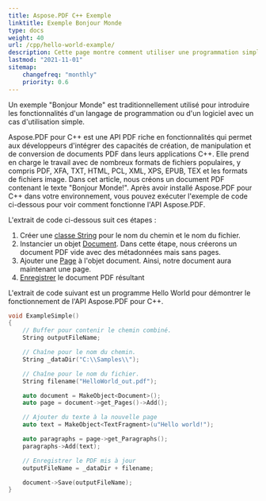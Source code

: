 ```yaml
---
title: Aspose.PDF С++ Exemple
linktitle: Exemple Bonjour Monde
type: docs
weight: 40
url: /cpp/hello-world-example/
description: Cette page montre comment utiliser une programmation simple pour créer un document PDF contenant le texte - Bonjour Monde.
lastmod: "2021-11-01"
sitemap:
    changefreq: "monthly"
    priority: 0.6
---
```


Un exemple "Bonjour Monde" est traditionnellement utilisé pour introduire les fonctionnalités d'un langage de programmation ou d'un logiciel avec un cas d'utilisation simple.

Aspose.PDF pour C++ est une API PDF riche en fonctionnalités qui permet aux développeurs d'intégrer des capacités de création, de manipulation et de conversion de documents PDF dans leurs applications C++. Elle prend en charge le travail avec de nombreux formats de fichiers populaires, y compris PDF, XFA, TXT, HTML, PCL, XML, XPS, EPUB, TEX et les formats de fichiers image. Dans cet article, nous créons un document PDF contenant le texte "Bonjour Monde!". Après avoir installé Aspose.PDF pour C++ dans votre environnement, vous pouvez exécuter l'exemple de code ci-dessous pour voir comment fonctionne l'API Aspose.PDF.

L'extrait de code ci-dessous suit ces étapes :

1. Créer une [classe String](https://reference.aspose.com/pdf/cpp/class/system.string) pour le nom du chemin et le nom du fichier.
1. Instancier un objet [Document](https://reference.aspose.com/pdf/cpp/class/aspose.pdf.document). Dans cette étape, nous créerons un document PDF vide avec des métadonnées mais sans pages.
1. Ajouter une [Page](https://reference.aspose.com/pdf/cpp/class/aspose.pdf.page) à l'objet document. Ainsi, notre document aura maintenant une page.
1. [Enregistrer](https://reference.aspose.com/pdf/cpp/class/aspose.pdf.document/#ac082fe8e67b25685fc51d33e804269fa) le document PDF résultant

L'extrait de code suivant est un programme Hello World pour démontrer le fonctionnement de l'API Aspose.PDF pour C++.

```cpp
void ExampleSimple()
{
    // Buffer pour contenir le chemin combiné.
    String outputFileName;

    // Chaîne pour le nom du chemin.
    String _dataDir("C:\\Samples\\");

    // Chaîne pour le nom du fichier.
    String filename("HelloWorld_out.pdf");

    auto document = MakeObject<Document>();
    auto page = document->get_Pages()->Add();

    // Ajouter du texte à la nouvelle page
    auto text = MakeObject<TextFragment>(u"Hello world!");

    auto paragraphs = page->get_Paragraphs();
    paragraphs->Add(text);

    // Enregistrer le PDF mis à jour
    outputFileName = _dataDir + filename;

    document->Save(outputFileName);
}
```